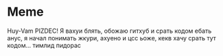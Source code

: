 # Meme
Huy-Vam
PIZDEC!
Я вахуи блять, обожаю гитхуб и срать кодом
ебать анус, я начал понимать жкури, ахуено
и цсс ьоже, кекв
хачу срать тут кодом... тимлид пидорас
